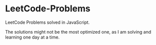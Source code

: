 # LeetCode-Problems

LeetCode Problems solved in JavaScript.

The solutions might not be the most optimized one, as I am solving and learning one day at a time. 
